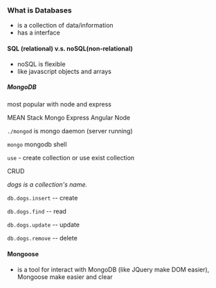 ### What is Databases
* is a collection of data/information
* has a interface

#### SQL (relational) v.s. noSQL(non-relational)

* noSQL is flexible
* like javascript objects and arrays


##### MongoDB
most popular with node and express

MEAN Stack
Mongo Express Angular Node

``` ./mongod ``` is mongo daemon (server running)

``` mongo ``` mongodb shell


``` use ``` - create collection or use exist collection

CRUD 

_dogs is a collection's name._

``` db.dogs.insert ``` -- create

``` db.dogs.find ``` -- read

``` db.dogs.update ``` -- update

``` db.dogs.remove ``` -- delete


#### Mongoose

* is a tool for interact with MongoDB (like JQuery make DOM easier), Mongoose make easier and clear

